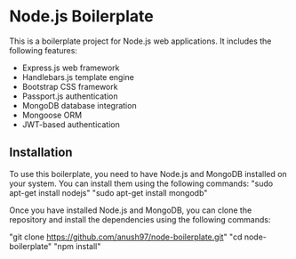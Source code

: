 # Node.js Boilerplate

This is a boilerplate project for Node.js web applications. It includes the following features:

- Express.js web framework
- Handlebars.js template engine
- Bootstrap CSS framework
- Passport.js authentication
- MongoDB database integration
- Mongoose ORM
- JWT-based authentication

## Installation

To use this boilerplate, you need to have Node.js and MongoDB installed on your system. You can install them using the following commands:
"sudo apt-get install nodejs"
"sudo apt-get install mongodb"


Once you have installed Node.js and MongoDB, you can clone the repository and install the dependencies using the following commands:

"git clone https://github.com/anush97/node-boilerplate.git"
"cd node-boilerplate"
"npm install"

